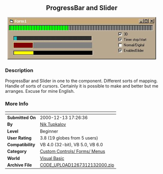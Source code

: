 ﻿<div align="center">

## ProgressBar and Slider

<img src="PIC200012132333394113.jpg">
</div>

### Description

ProgressBar and Slider in one to the component. Different sorts of mapping. Handle of sorts of cursors. Certainly it is possible to make and better but me arranges. Excuse for mine English.
 
### More Info
 


<span>             |<span>
---                |---
**Submitted On**   |2000-12-13 17:26:36
**By**             |[Nik Tupkalov](https://github.com/Planet-Source-Code/PSCIndex/blob/master/ByAuthor/nik-tupkalov.md)
**Level**          |Beginner
**User Rating**    |3.8 (19 globes from 5 users)
**Compatibility**  |VB 4\.0 \(32\-bit\), VB 5\.0, VB 6\.0
**Category**       |[Custom Controls/ Forms/  Menus](https://github.com/Planet-Source-Code/PSCIndex/blob/master/ByCategory/custom-controls-forms-menus__1-4.md)
**World**          |[Visual Basic](https://github.com/Planet-Source-Code/PSCIndex/blob/master/ByWorld/visual-basic.md)
**Archive File**   |[CODE\_UPLOAD1267312132000\.zip](https://github.com/Planet-Source-Code/nik-tupkalov-progressbar-and-slider__1-13583/archive/master.zip)








